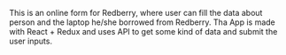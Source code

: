 This is an online form for Redberry, where user can fill the data about person and the laptop he/she borrowed from Redberry. 
Tha App is made with React + Redux and uses API to get some kind of data and submit the user inputs.